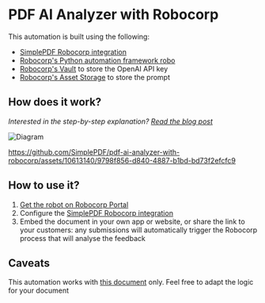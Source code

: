 # PDF AI Analyzer with Robocorp

This automation is built using the following:
- [SimplePDF Robocorp integration](https://simplepdf.eu/help/how-to/using-the-robocorp-integration-to-analyse-your-documents-with-ai)
- [Robocorp's Python automation framework robo](https://github.com/robocorp/robo)
- [Robocorp's Vault](https://robocorp.com/docs/development-guide/variables-and-secrets/vault) to store the OpenAI API key
- [Robocorp's Asset Storage](https://robocorp.com/docs/control-room/asset-storage) to store the prompt

## How does it work?
_Interested in the step-by-step explanation? [Read the blog post](https://simplepdf.eu/help/how-to/use-the-robocorp-integration-to-leverage-ai-in-your-intelligent-document-processing-workflow)_

![Diagram](https://cdn.simplepdf.eu/simple-pdf/assets/help/robocorp-simplepdf-integration-openai-automation-diagram.png)


https://github.com/SimplePDF/pdf-ai-analyzer-with-robocorp/assets/10613140/9798f856-d840-4887-b1bd-bd73f2efcfc9



## How to use it?

1. [Get the robot on Robocorp Portal](https://robocorp.com/portal/robot/simplepdf/pdf-ai-analyzer-with-robocorp)
2. Configure the [SimplePDF Robocorp integration](https://simplepdf.eu/help/how-to/use-the-robocorp-integration-to-leverage-ai-in-your-intelligent-document-processing-workflow#configuring-the-integration)
3. Embed the document in your own app or website, or share the link to your customers: any submissions will automatically trigger the Robocorp process that will analyse the feedback


## Caveats

This automation works with [this document](https://cdn.simplepdf.eu/simple-pdf/assets/restaurant_feedback.pdf) only. Feel free to adapt the logic for your document
